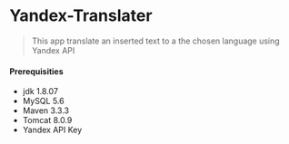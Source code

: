 # Yandex-Translater

> This app translate an inserted text to a the chosen language using Yandex API

#### Prerequisities
- jdk 1.8.07
- MySQL 5.6
- Maven 3.3.3
- Tomcat 8.0.9
- Yandex API Key
